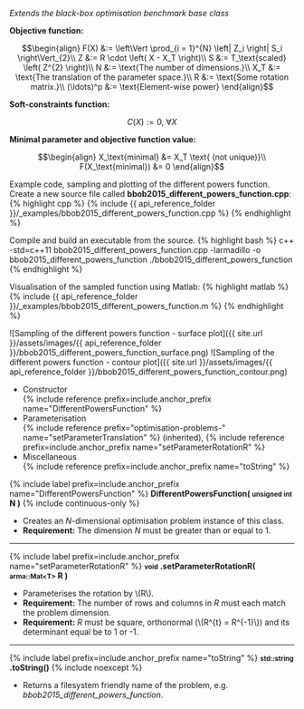 *Extends the black-box optimisation benchmark base class*

**Objective function:**

$$\begin{align}
F(X) &:= \left\Vert \prod_{i = 1}^{N} \left| Z_i \right| S_i \right\Vert_{2}\\
Z &:= R \cdot \left( X - X_T \right)\\
S &:= T_\text{scaled} \left( Z^{2} \right)\\
N &:= \text{The number of dimensions.}\\
X_T &:= \text{The translation of the parameter space.}\\
R &:= \text{Some rotation matrix.}\\
(\ldots)^p &:= \text{Element-wise power}
\end{align}$$

**Soft-constraints function:**

$$C(X) := 0, \ \forall X$$

**Minimal parameter and objective function value:**

$$\begin{align}
X_\text{minimal} &= X_T \text{ (not unique)}\\
F(X_\text{minimal}) &= 0
\end{align}$$

Example code, sampling and plotting of the different powers function.
Create a new source file called **bbob2015_different_powers_function.cpp**:
{% highlight cpp %}
{% include {{ api_reference_folder }}/_examples/bbob2015_different_powers_function.cpp %}
{% endhighlight %}

Compile and build an executable from the source.
{% highlight bash %}
c++ -std=c++11 bbob2015_different_powers_function.cpp -larmadillo -o bbob2015_different_powers_function
./bbob2015_different_powers_function
{% endhighlight %}

Visualisation of the sampled function using Matlab:
{% highlight matlab %}
{% include {{ api_reference_folder }}/_examples/bbob2015_different_powers_function.m %}
{% endhighlight %}

![Sampling of the different powers function - surface plot]({{ site.url }}/assets/images/{{ api_reference_folder }}/bbob2015_different_powers_function_surface.png)
![Sampling of the different powers function - contour plot]({{ site.url }}/assets/images/{{ api_reference_folder }}/bbob2015_different_powers_function_contour.png)

- Constructor<br>
  {% include reference prefix=include.anchor_prefix name="DifferentPowersFunction" %}
- Parameterisation<br>
  {% include reference prefix="optimisation-problems-" name="setParameterTranslation" %} (inherited), {% include reference prefix=include.anchor_prefix name="setParameterRotationR" %}
- Miscellaneous<br>
  {% include reference prefix=include.anchor_prefix name="toString" %}

{% include label prefix=include.anchor_prefix name="DifferentPowersFunction" %}
**DifferentPowersFunction( <small>unsigned int</small> N )** {% include continuous-only %}

- Creates an *N*-dimensional optimisation problem instance of this class.
- **Requirement:** The dimension *N* must be greater than or equal to 1.

---
{% include label prefix=include.anchor_prefix name="setParameterRotationR" %}
**<small>void</small> .setParameterRotationR( <small>arma::Mat&lt;T&gt;</small> R )**

- Parameterises the rotation by \\(R\\).
- **Requirement:** The number of rows and columns in *R* must each match the problem dimension.
- **Requirement:** *R* must be square, orthonormal (\\(R^{t} = R^{-1}\\)) and its determinant equal be to 1 or -1.

---
{% include label prefix=include.anchor_prefix name="toString" %}
**<small>std::string</small> .toString()** {% include noexcept %}

- Returns a filesystem friendly name of the problem, e.g. *bbob2015_different_powers_function*.
